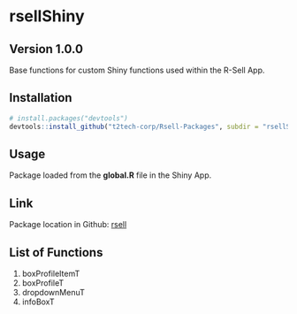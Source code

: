 rsellShiny
================

## Version 1.0.0

Base functions for custom Shiny functions used within the R-Sell App.

## Installation

``` r
# install.packages("devtools")
devtools::install_github("t2tech-corp/Rsell-Packages", subdir = "rsellShiny")
```

## Usage

Package loaded from the **global.R** file in the Shiny App.

## Link

Package location in Github:
[rsell](https://github.com/t2tech-corp/Rsell-Packages/tree/main/rsellShiny)

## List of Functions

1.  boxProfileItemT
2.  boxProfileT
3.  dropdownMenuT
4.  infoBoxT
